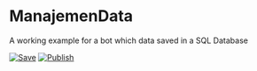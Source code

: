 # ManajemenData

A working example for a bot which data saved in a SQL Database

[![Save](https://github.com/Nr5D/ManajemenData/actions/workflows/save.yml/badge.svg)](https://github.com/Nr5D/ManajemenData/actions/workflows/save.yml)  [![Publish](https://github.com/Nr5D/ManajemenData/actions/workflows/publish.yml/badge.svg)](https://github.com/Nr5D/ManajemenData/actions/workflows/publish.yml)
